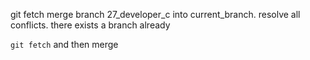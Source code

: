 git fetch 
merge branch 27_developer_c into current_branch. resolve all conflicts. there exists a branch already

`git fetch` and then merge